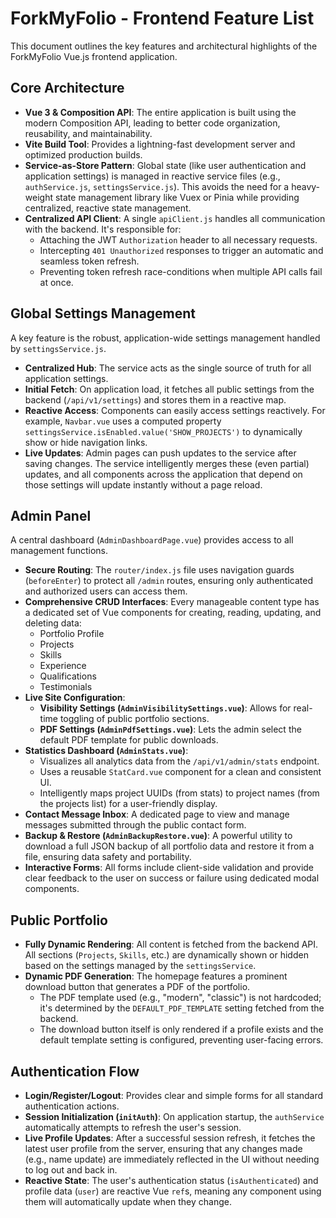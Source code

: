 # ForkMyFolio - Frontend Feature List

This document outlines the key features and architectural highlights of the ForkMyFolio Vue.js frontend application.

## Core Architecture

- **Vue 3 & Composition API**: The entire application is built using the modern Composition API, leading to better code organization, reusability, and maintainability.
- **Vite Build Tool**: Provides a lightning-fast development server and optimized production builds.
- **Service-as-Store Pattern**: Global state (like user authentication and application settings) is managed in reactive service files (e.g., `authService.js`, `settingsService.js`). This avoids the need for a heavy-weight state management library like Vuex or Pinia while providing centralized, reactive state management.
- **Centralized API Client**: A single `apiClient.js` handles all communication with the backend. It's responsible for:
    - Attaching the JWT `Authorization` header to all necessary requests.
    - Intercepting `401 Unauthorized` responses to trigger an automatic and seamless token refresh.
    - Preventing token refresh race-conditions when multiple API calls fail at once.

## Global Settings Management

A key feature is the robust, application-wide settings management handled by `settingsService.js`.

- **Centralized Hub**: The service acts as the single source of truth for all application settings.
- **Initial Fetch**: On application load, it fetches all public settings from the backend (`/api/v1/settings`) and stores them in a reactive map.
- **Reactive Access**: Components can easily access settings reactively. For example, `Navbar.vue` uses a computed property `settingsService.isEnabled.value('SHOW_PROJECTS')` to dynamically show or hide navigation links.
- **Live Updates**: Admin pages can push updates to the service after saving changes. The service intelligently merges these (even partial) updates, and all components across the application that depend on those settings will update instantly without a page reload.

## Admin Panel

A central dashboard (`AdminDashboardPage.vue`) provides access to all management functions.

-   **Secure Routing**: The `router/index.js` file uses navigation guards (`beforeEnter`) to protect all `/admin` routes, ensuring only authenticated and authorized users can access them.
-   **Comprehensive CRUD Interfaces**: Every manageable content type has a dedicated set of Vue components for creating, reading, updating, and deleting data:
    -   Portfolio Profile
    -   Projects
    -   Skills
    -   Experience
    -   Qualifications
    -   Testimonials
-   **Live Site Configuration**:
    -   **Visibility Settings (`AdminVisibilitySettings.vue`)**: Allows for real-time toggling of public portfolio sections.
    -   **PDF Settings (`AdminPdfSettings.vue`)**: Lets the admin select the default PDF template for public downloads.
-   **Statistics Dashboard (`AdminStats.vue`)**:
    -   Visualizes all analytics data from the `/api/v1/admin/stats` endpoint.
    -   Uses a reusable `StatCard.vue` component for a clean and consistent UI.
    -   Intelligently maps project UUIDs (from stats) to project names (from the projects list) for a user-friendly display.
-   **Contact Message Inbox**: A dedicated page to view and manage messages submitted through the public contact form.
-   **Backup & Restore (`AdminBackupRestore.vue`)**: A powerful utility to download a full JSON backup of all portfolio data and restore it from a file, ensuring data safety and portability.
-   **Interactive Forms**: All forms include client-side validation and provide clear feedback to the user on success or failure using dedicated modal components.

## Public Portfolio

- **Fully Dynamic Rendering**: All content is fetched from the backend API. All sections (`Projects`, `Skills`, etc.) are dynamically shown or hidden based on the settings managed by the `settingsService`.
- **Dynamic PDF Generation**: The homepage features a prominent download button that generates a PDF of the portfolio.
    - The PDF template used (e.g., "modern", "classic") is not hardcoded; it's determined by the `DEFAULT_PDF_TEMPLATE` setting fetched from the backend.
    - The download button itself is only rendered if a profile exists and the default template setting is configured, preventing user-facing errors.

## Authentication Flow

- **Login/Register/Logout**: Provides clear and simple forms for all standard authentication actions.
- **Session Initialization (`initAuth`)**: On application startup, the `authService` automatically attempts to refresh the user's session.
- **Live Profile Updates**: After a successful session refresh, it fetches the latest user profile from the server, ensuring that any changes made (e.g., name update) are immediately reflected in the UI without needing to log out and back in.
- **Reactive State**: The user's authentication status (`isAuthenticated`) and profile data (`user`) are reactive Vue `ref`s, meaning any component using them will automatically update when they change.